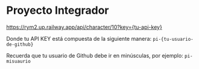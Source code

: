 # Proyecto Integrador


https://rym2.up.railway.app/api/character/10?key={tu-api-key}

Donde tu API KEY está compuesta de la siguiente manera: `pi-{tu-usuario-de-github}`

Recuerda que tu usuario de Github debe ir en minúsculas, por ejemplo: `pi-misuaurio`